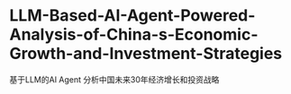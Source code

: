 # LLM-Based-AI-Agent-Powered-Analysis-of-China-s-Economic-Growth-and-Investment-Strategies
基于LLM的AI Agent 分析中国未来30年经济增长和投资战略
